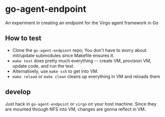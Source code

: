 go-agent-endpoint
=================

An experiment in creating an endpoint for the Virgo agent framework in Go

## How to test
* Clone the `go-agent-endpiont` repo; You don't have to worry about init/update submodules since Makefile ensures it.
* `make test` does pretty much everything -- create VM, provision VM, update code, and run the test.
* Alternatively, use `make ssh` to get into VM.
* `make reload` or `make clean` cleans up everything in VM and reloads them

## develop
Just hack in `go-agent-endpoint` or `virgo` on your host machine. Since they are mounted through NFS into VM, changes are gonna reflect in VM.
